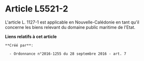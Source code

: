 # Article L5521-2

L'article L. 1127-1 est applicable en Nouvelle-Calédonie en tant qu'il concerne les biens relevant du domaine public maritime
de l'Etat.

**Liens relatifs à cet article**

	**Créé par**:

	  - Ordonnance n°2016-1255 du 28 septembre 2016 - art. 7
